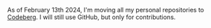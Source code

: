 As of February 13th 2024, I'm moving all my personal repositories to [Codeberg](https://codeberg.org/sheep). I will still use GitHub, but only for contributions.

